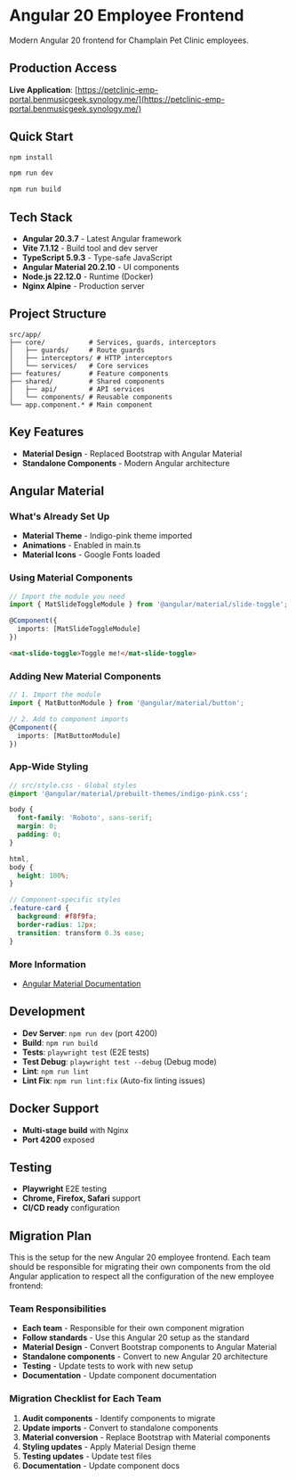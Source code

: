 # Angular 20 Employee Frontend

Modern Angular 20 frontend for Champlain Pet Clinic employees.

## Production Access

**Live Application**: [https://petclinic-emp-portal.benmusicgeek.synology.me/](https://petclinic-emp-portal.benmusicgeek.synology.me/)

## Quick Start

```bash
npm install

npm run dev

npm run build
```

## Tech Stack

- **Angular 20.3.7** - Latest Angular framework
- **Vite 7.1.12** - Build tool and dev server
- **TypeScript 5.9.3** - Type-safe JavaScript
- **Angular Material 20.2.10** - UI components
- **Node.js 22.12.0** - Runtime (Docker)
- **Nginx Alpine** - Production server

## Project Structure

```
src/app/
├── core/           # Services, guards, interceptors
│   ├── guards/     # Route guards
│   ├── interceptors/ # HTTP interceptors
│   └── services/   # Core services
├── features/       # Feature components
├── shared/         # Shared components
│   ├── api/        # API services
│   └── components/ # Reusable components
└── app.component.* # Main component
```

## Key Features

- **Material Design** - Replaced Bootstrap with Angular Material
- **Standalone Components** - Modern Angular architecture

## Angular Material

### What's Already Set Up

- **Material Theme** - Indigo-pink theme imported
- **Animations** - Enabled in main.ts
- **Material Icons** - Google Fonts loaded

### Using Material Components

```typescript
// Import the module you need
import { MatSlideToggleModule } from '@angular/material/slide-toggle';

@Component({
  imports: [MatSlideToggleModule]
})
```

```html
<mat-slide-toggle>Toggle me!</mat-slide-toggle>
```

### Adding New Material Components

```typescript
// 1. Import the module
import { MatButtonModule } from '@angular/material/button';

// 2. Add to component imports
@Component({
  imports: [MatButtonModule]
})
```

### App-Wide Styling

```scss
// src/style.css - Global styles
@import '@angular/material/prebuilt-themes/indigo-pink.css';

body {
  font-family: 'Roboto', sans-serif;
  margin: 0;
  padding: 0;
}

html,
body {
  height: 100%;
}
```

```scss
// Component-specific styles
.feature-card {
  background: #f8f9fa;
  border-radius: 12px;
  transition: transform 0.3s ease;
}
```

### More Information

- [Angular Material Documentation](https://material.angular.dev/)

## Development

- **Dev Server**: `npm run dev` (port 4200)
- **Build**: `npm run build`
- **Tests**: `playwright test` (E2E tests)
- **Test Debug**: `playwright test --debug` (Debug mode)
- **Lint**: `npm run lint`
- **Lint Fix**: `npm run lint:fix` (Auto-fix linting issues)

## Docker Support

- **Multi-stage build** with Nginx
- **Port 4200** exposed

## Testing

- **Playwright** E2E testing
- **Chrome, Firefox, Safari** support
- **CI/CD ready** configuration

## Migration Plan

This is the setup for the new Angular 20 employee frontend. Each team should be responsible for migrating their own components from the old Angular application to respect all the configuration of the new employee frontend:

### Team Responsibilities

- **Each team** - Responsible for their own component migration
- **Follow standards** - Use this Angular 20 setup as the standard
- **Material Design** - Convert Bootstrap components to Angular Material
- **Standalone components** - Convert to new Angular 20 architecture
- **Testing** - Update tests to work with new setup
- **Documentation** - Update component documentation

### Migration Checklist for Each Team

1. **Audit components** - Identify components to migrate
2. **Update imports** - Convert to standalone components
3. **Material conversion** - Replace Bootstrap with Material components
4. **Styling updates** - Apply Material Design theme
5. **Testing updates** - Update test files
6. **Documentation** - Update component docs
